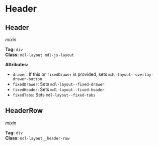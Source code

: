 # Header
## Header
*mixin*

**Tag:** `div`  
**Class:** `mdl-layout mdl-js-layout`

**Attributes:**
* `drawer`: If this or `fixedDrawer` is provided, sets `mdl-layout--overlay-drawer-button`
* `fixedDrawer`: Sets `mdl-layout--fixed-drawer`
* `fixedHeader`: Sets `mdl-layout--fixed-header`
* `fixedTabs`: Sets `mdl-layout--fixed-tabs`

## HeaderRow
*mixin*

**Tag:** `div`  
**Class:** `mdl-layout__header-row`
